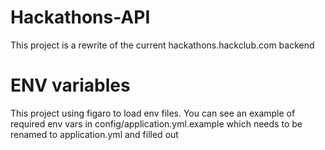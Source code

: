 # Hackathons-API
This project is a rewrite of the current hackathons.hackclub.com backend


# ENV variables
This project using figaro to load env files.
You can see an example of required env vars in config/application.yml.example which needs to be renamed to application.yml and filled out